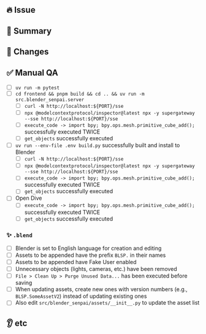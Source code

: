 ## 🔥 Issue

<!-- Links to issues, requests, and bugs -->

## 📝 Summary

<!-- What does this PR solve? -->

## 🔄 Changes

<!-- List the main changes. If there are UI changes, include screenshots. -->

## ✅ Manual QA

- [ ] `uv run -m pytest`
- [ ] `cd frontend && pnpm build && cd .. && uv run -m src.blender_senpai.server`
  - [ ] `curl -N http://localhost:${PORT}/sse`
  - [ ] `npx @modelcontextprotocol/inspector@latest npx -y supergateway --sse http://localhost:${PORT}/sse`
  - [ ] `execute_code -> import bpy; bpy.ops.mesh.primitive_cube_add();` successfully executed TWICE
  - [ ] `get_objects` successfully executed
- [ ] `uv run --env-file .env build.py` successfully built and install to Blender
  - [ ] `curl -N http://localhost:${PORT}/sse`
  - [ ] `npx @modelcontextprotocol/inspector@latest npx -y supergateway --sse http://localhost:${PORT}/sse`
  - [ ] `execute_code -> import bpy; bpy.ops.mesh.primitive_cube_add();` successfully executed TWICE
  - [ ] `get_objects` successfully executed
- [ ] Open Dive
  - [ ] `execute_code -> import bpy; bpy.ops.mesh.primitive_cube_add();` successfully executed TWICE
  - [ ] `get_objects` successfully executed

### ✨ `.blend`

- [ ] Blender is set to English language for creation and editing
- [ ] Assets to be appended have the prefix `BLSP.` in their names
- [ ] Assets to be appended have Fake User enabled
- [ ] Unnecessary objects (lights, cameras, etc.) have been removed
- [ ] `File > Clean Up > Purge Unused Data...` has been executed before saving
- [ ] When updating assets, create new ones with version numbers (e.g., `BLSP.SomeAssetV2`) instead of updating existing ones
- [ ] Also edit `src/blender_senpai/assets/__init__.py` to update the asset list

## 👂 etc

<!-- Please note any additional information. -->
